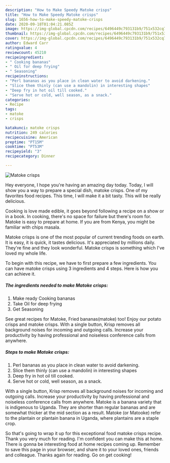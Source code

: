 ```yaml
---
description: "How to Make Speedy Matoke crisps"
title: "How to Make Speedy Matoke crisps"
slug: 1656-how-to-make-speedy-matoke-crisps
date: 2020-09-18T01:04:21.085Z
image: https://img-global.cpcdn.com/recipes/6496449c793131b9/751x532cq70/matoke-crisps-recipe-main-photo.jpg
thumbnail: https://img-global.cpcdn.com/recipes/6496449c793131b9/751x532cq70/matoke-crisps-recipe-main-photo.jpg
cover: https://img-global.cpcdn.com/recipes/6496449c793131b9/751x532cq70/matoke-crisps-recipe-main-photo.jpg
author: Edward Carr
ratingvalue: 4
reviewcount: 45210
recipeingredient:
- " Cooking bananas"
- " Oil for deep frying"
- " Seasoning"
recipeinstructions:
- "Perl bananas as you place in clean water to avoid darkening."
- "Slice them thinly (can use a mandolin) in interesting shapes"
- "Deep fry in hot oil till cooked."
- "Serve hot or cold, well season, as a snack."
categories:
- Recipe
tags:
- matoke
- crisps

katakunci: matoke crisps 
nutrition: 249 calories
recipecuisine: American
preptime: "PT15M"
cooktime: "PT53M"
recipeyield: "3"
recipecategory: Dinner

---
```



![Matoke crisps](https://img-global.cpcdn.com/recipes/6496449c793131b9/751x532cq70/matoke-crisps-recipe-main-photo.jpg)

Hey everyone, I hope you're having an amazing day today. Today, I will show you a way to prepare a special dish, matoke crisps. One of my favorites food recipes. This time, I will make it a bit tasty. This will be really delicious.

Cooking is love made edible, it goes beyond following a recipe on a show or in a book. In cooking, there&#39;s no space for failure but there&#39;s room for. Matoke is easy to prepare at home. If you are from Kenya, you might be familiar with chips masala.

Matoke crisps is one of the most popular of current trending foods on earth. It is easy, it is quick, it tastes delicious. It's appreciated by millions daily. They're fine and they look wonderful. Matoke crisps is something which I've loved my whole life.


To begin with this recipe, we have to first prepare a few ingredients. You can have matoke crisps using 3 ingredients and 4 steps. Here is how you can achieve it.

<!--inarticleads1-->

##### The ingredients needed to make Matoke crisps:

1. Make ready  Cooking bananas
1. Take  Oil for deep frying
1. Get  Seasoning


See great recipes for Matoke, Fried bananas(matoke) too! Enjoy our potato crisps and matoke crisps. With a single button, Krisp removes all background noises for incoming and outgoing calls. Increase your productivity by having professional and noiseless conference calls from anywhere. 

<!--inarticleads2-->

##### Steps to make Matoke crisps:

1. Perl bananas as you place in clean water to avoid darkening.
1. Slice them thinly (can use a mandolin) in interesting shapes
1. Deep fry in hot oil till cooked.
1. Serve hot or cold, well season, as a snack.


With a single button, Krisp removes all background noises for incoming and outgoing calls. Increase your productivity by having professional and noiseless conference calls from anywhere. Matoke is a banana variety that is indigenous to Uganda. They are shorter than regular bananas and are somewhat thicker at the mid section as a result. Matoke (or Matooke) refer to the plantain or plantain banana in Uganda, where plantains are a staple crop. 

So that's going to wrap it up for this exceptional food matoke crisps recipe. Thank you very much for reading. I'm confident you can make this at home. There is gonna be interesting food at home recipes coming up. Remember to save this page in your browser, and share it to your loved ones, friends and colleague. Thanks again for reading. Go on get cooking!
